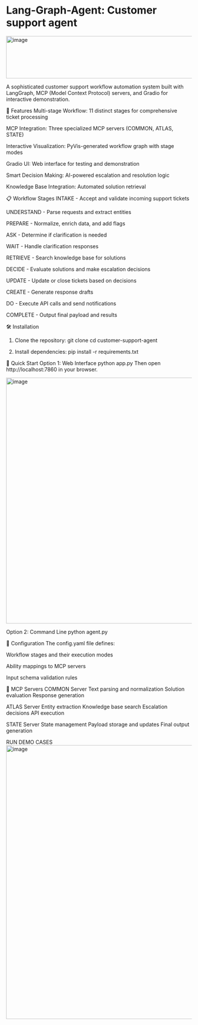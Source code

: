 # Lang-Graph-Agent: Customer support agent
<img width="959" height="115" alt="image" src="https://github.com/user-attachments/assets/ca4f4ae8-8088-4604-84f3-36a4a3812ed9" />


A sophisticated customer support workflow automation system built with LangGraph, MCP (Model Context Protocol) servers, and Gradio for interactive demonstration.

🚀 Features
Multi-stage Workflow: 11 distinct stages for comprehensive ticket processing

MCP Integration: Three specialized MCP servers (COMMON, ATLAS, STATE)

Interactive Visualization: PyVis-generated workflow graph with stage modes

Gradio UI: Web interface for testing and demonstration

Smart Decision Making: AI-powered escalation and resolution logic

Knowledge Base Integration: Automated solution retrieval

📋 Workflow Stages
INTAKE - Accept and validate incoming support tickets

UNDERSTAND - Parse requests and extract entities

PREPARE - Normalize, enrich data, and add flags

ASK - Determine if clarification is needed

WAIT - Handle clarification responses

RETRIEVE - Search knowledge base for solutions

DECIDE - Evaluate solutions and make escalation decisions

UPDATE - Update or close tickets based on decisions

CREATE - Generate response drafts

DO - Execute API calls and send notifications

COMPLETE - Output final payload and results

🛠️ Installation
1. Clone the repository:
git clone <your-repo-url>
cd customer-support-agent

2. Install dependencies:
pip install -r requirements.txt


🚦 Quick Start
Option 1: Web Interface
python app.py
Then open http://localhost:7860 in your browser.

<img width="1672" height="667" alt="image" src="https://github.com/user-attachments/assets/023e830a-5e6e-4ffd-a1dd-1383741edc5a" />



Option 2: Command Line
python agent.py


🔧 Configuration
The config.yaml file defines:

Workflow stages and their execution modes

Ability mappings to MCP servers

Input schema validation rules

🔌 MCP Servers
COMMON Server
Text parsing and normalization
Solution evaluation
Response generation

ATLAS Server
Entity extraction
Knowledge base search
Escalation decisions
API execution

STATE Server
State management
Payload storage and updates
Final output generation

RUN DEMO CASES 
<img width="1763" height="743" alt="image" src="https://github.com/user-attachments/assets/36a822ce-128e-4ed4-abf1-5548604e3da9" />


